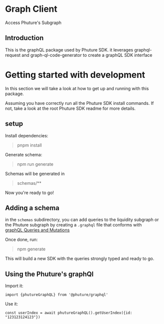 # Graph Client
Access Phuture's Subgraph

## Introduction
This is the graphQL package used by Phuture SDK. it leverages  graphql-request and graph-ql-code-generator to create a graphQL SDK interface

# Getting started with development

In this section we will take a look at how to get up and running with this package.

Assuming you have correctly run all the Phuture SDK install commands. If not, take a look at the root Phuture SDK readme for more details.

## setup

Install dependencies:
>pnpm install

Generate schema:
>npm run generate

Schemas will be generated in 
>schemas/**

Now you're ready to go!

## Adding a schema
in the ```schemas``` subdirectory, you can add queries to the liquidity subgraph or the Phuture subgraph by creating a ```.graphql``` file that conforms with [graphQL Queries and Mutations](https://graphql.org/learn/queries/)

Once done, run:
>npm generate

This will build a new SDK with the queries strongly typed and ready to go.

## Using the Phuture's graphQl

Import it:

``` import {phutureGraphQL} from '@phuture/graphql' ```

Use it:

```const userIndex = await phutureGraphQL().getUserIndex({id: "123123124123"})```


